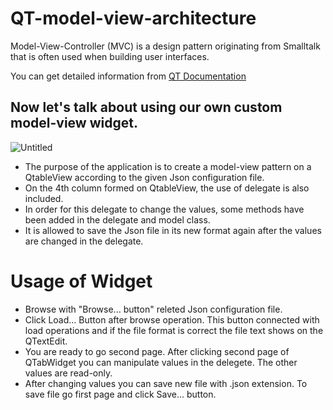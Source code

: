 # QT-model-view-architecture
Model-View-Controller (MVC) is a design pattern originating from Smalltalk that is often used when building user interfaces.

You can get detailed information from [QT Documentation](https://doc.qt.io/qt-5/model-view-programming.html)

## Now let's talk about using our own custom model-view widget.

![Untitled](https://user-images.githubusercontent.com/73167603/145189276-9f9712ac-a62c-44e8-aea1-00ba19f1a4ba.png)

- The purpose of the application is to create a model-view pattern on a QtableView according to the given Json configuration file.
- On the 4th column formed on QtableView, the use of delegate is also included. 
- In order for this delegate to change the values, some methods have been added in the delegate and model class.
- It is allowed to save the Json file in its new format again after the values are changed in the delegate.

# Usage of Widget
- Browse with "Browse... button" releted Json configuration file.
- Click Load... Button after browse operation. This button connected with load operations and if the file format is correct the file text shows on the QTextEdit.
- You are ready to go second page. After clicking second page of QTabWidget you can manipulate values in the delegete. The other values are read-only. 
- After changing values you can save new file with .json extension. To save file go first page and click Save... button.
